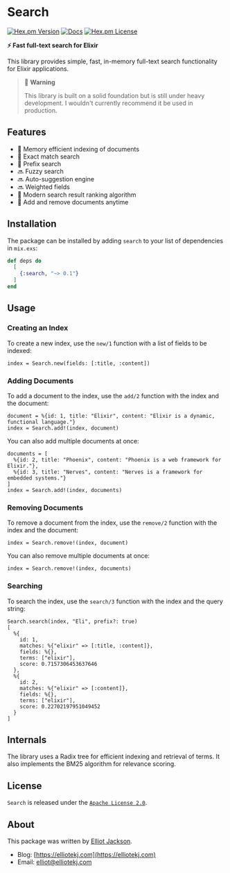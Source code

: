 # Search

[![Hex.pm Version](http://img.shields.io/hexpm/v/search.svg?style=flat)](https://hex.pm/packages/search)
[![Docs](https://img.shields.io/badge/Docs-Yes-blue)](https://hexdocs.pm/search/search.html)
[![Hex.pm License](http://img.shields.io/hexpm/l/search.svg?style=flat)](https://hex.pm/packages/search)

**⚡ Fast full-text search for Elixir**

This library provides simple, fast, in-memory full-text search functionality
for Elixir applications.

> 👷 **Warning**
>
> This library is built on a solid foundation but is still under heavy
> development. I wouldn't currently recommend it be used in production.

## Features

- 🧠 Memory efficient indexing of documents
- 🔎 Exact match search
- 🏃 Prefix search
- 🔜 Fuzzy search
- 🔜 Auto-suggestion engine
- 🔜 Weighted fields
- 🔢 Modern search result ranking algorithm
- 🔀 Add and remove documents anytime

## Installation

The package can be installed by adding `search` to your list of dependencies in
`mix.exs`:

```elixir
def deps do
  [
    {:search, "~> 0.1"}
  ]
end
```

## Usage

### Creating an Index

To create a new index, use the `new/1` function with a list of fields to be
indexed:

    index = Search.new(fields: [:title, :content])

### Adding Documents

To add a document to the index, use the `add/2` function with the index and the
document:

    document = %{id: 1, title: "Elixir", content: "Elixir is a dynamic, functional language."}
    index = Search.add!(index, document)

You can also add multiple documents at once:

    documents = [
      %{id: 2, title: "Phoenix", content: "Phoenix is a web framework for Elixir."},
      %{id: 3, title: "Nerves", content: "Nerves is a framework for embedded systems."}
    ]
    index = Search.add!(index, documents)

### Removing Documents

To remove a document from the index, use the `remove/2` function with the index
and the document:

    index = Search.remove!(index, document)

You can also remove multiple documents at once:

    index = Search.remove!(index, documents)

### Searching

To search the index, use the `search/3` function with the index and the query
string:

    Search.search(index, "Eli", prefix?: true)
    [
      %{
        id: 1,
        matches: %{"elixir" => [:title, :content]},
        fields: %{},
        terms: ["elixir"],
        score: 0.7157306453637646
      },
      %{
        id: 2,
        matches: %{"elixir" => [:content]},
        fields: %{},
        terms: ["elixir"],
        score: 0.22702197951049452
      }
    ]

## Internals

The library uses a Radix tree for efficient indexing and retrieval of terms.
It also implements the BM25 algorithm for relevance scoring.

## License

`Search` is released under the [`Apache License
2.0`](https://github.com/elliotekj/search/blob/main/LICENSE).

## About

This package was written by [Elliot Jackson](https://elliotekj.com).

- Blog: [https://elliotekj.com](https://elliotekj.com)
- Email: elliot@elliotekj.com